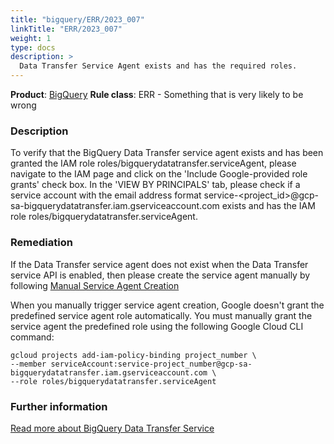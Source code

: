 ```yaml
---
title: "bigquery/ERR/2023_007"
linkTitle: "ERR/2023_007"
weight: 1
type: docs
description: >
  Data Transfer Service Agent exists and has the required roles.
---
```


**Product**: [BigQuery](https://cloud.google.com/bigquery)
**Rule class**: ERR - Something that is very likely to be wrong

### Description

To verify that the BigQuery Data Transfer service agent exists and has been granted the
IAM role roles/bigquerydatatransfer.serviceAgent, please navigate to the IAM page
and click on the 'Include Google-provided role grants' check box. In the
'VIEW BY PRINCIPALS' tab, please check if a service account with the email
address format service-<project_id>@gcp-sa-bigquerydatatransfer.iam.gserviceaccount.com
exists and has the IAM role roles/bigquerydatatransfer.serviceAgent.

### Remediation

If the Data Transfer service agent does not exist when the Data Transfer service
API is enabled, then please create the service agent manually by following
[Manual Service Agent Creation](https://cloud.google.com/bigquery/docs/enable-transfer-service#manual_service_agent_creation)

When you manually trigger service agent creation, Google doesn't grant the
predefined service agent role automatically. You must manually grant the service
agent the predefined role using the following Google Cloud CLI command:

```
gcloud projects add-iam-policy-binding project_number \
--member serviceAccount:service-project_number@gcp-sa-bigquerydatatransfer.iam.gserviceaccount.com \
--role roles/bigquerydatatransfer.serviceAgent
```
### Further information
[Read more about BigQuery Data Transfer Service](https://cloud.google.com/bigquery/docs/dts-introduction)
